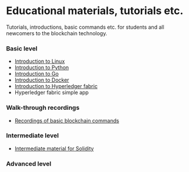 # Educational materials, tutorials etc.
Tutorials, introductions, basic commands etc. for students and all newcomers to the blockchain technology.

### Basic level
* [Introduction to Linux](intro_linux.md)
* [Introduction to Python](intro_python.md)
* [Introduction to Go](intro_go.md)
* [Introduction to Docker](intro_docker.md)
* [Introduction to Hyperledger fabric](intro_fabric)
* Hyperledger fabric simple app

### Walk-through recordings
* [Recordings of basic blockchain commands](/recordings/README.md)

### Intermediate level
* [Intermediate material for Solidity](intermediate_solidity.md)

### Advanced level
